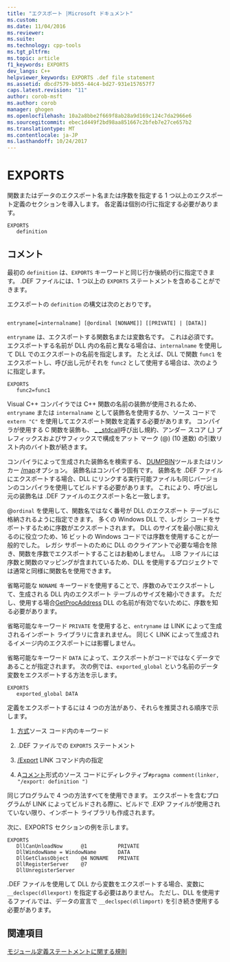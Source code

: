 ```yaml
---
title: "エクスポート |Microsoft ドキュメント"
ms.custom: 
ms.date: 11/04/2016
ms.reviewer: 
ms.suite: 
ms.technology: cpp-tools
ms.tgt_pltfrm: 
ms.topic: article
f1_keywords: EXPORTS
dev_langs: C++
helpviewer_keywords: EXPORTS .def file statement
ms.assetid: dbcd7579-b855-44c4-bd27-931e157657f7
caps.latest.revision: "11"
author: corob-msft
ms.author: corob
manager: ghogen
ms.openlocfilehash: 10a2a8bbe2f669f8ab28a9d169c124c7da2966e6
ms.sourcegitcommit: ebec1d449f2bd98aa851667c2bfeb7e27ce657b2
ms.translationtype: MT
ms.contentlocale: ja-JP
ms.lasthandoff: 10/24/2017
---
```

# <a name="exports"></a>EXPORTS
関数またはデータのエクスポート名または序数を指定する 1 つ以上のエクスポート定義のセクションを導入します。 各定義は個別の行に指定する必要があります。  
  
```  
EXPORTS  
   definition  
```  
  
## <a name="remarks"></a>コメント  
 最初の `definition` は、`EXPORTS` キーワードと同じ行か後続の行に指定できます。 .DEF ファイルには、1 つ以上の `EXPORTS` ステートメントを含めることができます。  
  
 エクスポートの `definition` の構文は次のとおりです。  
  
```  
  
entryname[=internalname] [@ordinal [NONAME]] [[PRIVATE] | [DATA]]  
```  
  
 `entryname` は、エクスポートする関数名または変数名です。 これは必須です。 エクスポートする名前が DLL 内の名前と異なる場合は、`internalname` を使用して DLL でのエクスポートの名前を指定します。 たとえば、DLL で関数 `func1` をエクスポートし、呼び出し元がそれを `func2` として使用する場合は、次のように指定します。  
  
```  
EXPORTS  
   func2=func1  
```  
  
 Visual C++ コンパイラでは C++ 関数の名前の装飾が使用されるため、`entryname` または `internalname` として装飾名を使用するか、ソース コードで `extern "C"` を使用してエクスポート関数を定義する必要があります。 コンパイラが使用する C 関数を装飾も、 [_ _stdcall](../../cpp/stdcall.md)呼び出し規約、アンダー スコア (_) プレフィックスおよびサフィックスで構成をアット マーク (@) (10 進数) の引数リスト内のバイト数が続きます。  
  
 コンパイラによって生成された装飾名を検索する、 [DUMPBIN](../../build/reference/dumpbin-reference.md)ツールまたはリンカー [/map](../../build/reference/map-generate-mapfile.md)オプション。 装飾名はコンパイラ固有です。 装飾名を .DEF ファイルにエクスポートする場合、DLL にリンクする実行可能ファイルも同じバージョンのコンパイラを使用してビルドする必要があります。 これにより、呼び出し元の装飾名は .DEF ファイルのエクスポート名と一致します。  
  
 @`ordinal` を使用して、関数名ではなく番号が DLL のエクスポート テーブルに格納されるように指定できます。 多くの Windows DLL で、レガシ コードをサポートするために序数がエクスポートされます。 DLL のサイズを最小限に抑えるのに役立つため、16 ビットの Windows コードでは序数を使用することが一般的でした。 レガシ サポートのために DLL のクライアントで必要な場合を除き、関数を序数でエクスポートすることはお勧めしません。 .LIB ファイルには序数と関数のマッピングが含まれているため、DLL を使用するプロジェクトでは通常と同様に関数名を使用できます。  
  
 省略可能な `NONAME` キーワードを使用することで、序数のみでエクスポートして、生成される DLL 内のエクスポート テーブルのサイズを縮小できます。 ただし、使用する場合[GetProcAddress](http://msdn.microsoft.com/library/windows/desktop/ms683212.aspx) DLL の名前が有効でないために、序数を知る必要があります。  
  
 省略可能なキーワード `PRIVATE` を使用すると、`entryname` は LINK によって生成されるインポート ライブラリに含まれません。 同じく LINK によって生成されるイメージ内のエクスポートには影響しません。  
  
 省略可能なキーワード `DATA` によって、エクスポートがコードではなくデータであることが指定されます。 次の例では、`exported_global` という名前のデータ変数をエクスポートする方法を示します。  
  
```  
EXPORTS  
   exported_global DATA  
```  
  
 定義をエクスポートするには 4 つの方法があり、それらを推奨される順序で示します。  
  
1.  [方式](../../cpp/dllexport-dllimport.md)ソース コード内のキーワード  
  
2.  .DEF ファイルでの `EXPORTS` ステートメント  
  
3.  [/Export](../../build/reference/export-exports-a-function.md) LINK コマンド内の指定  
  
4.  A[コメント](../../preprocessor/comment-c-cpp.md)形式のソース コードにディレクティブ`#pragma comment(linker, "/export: definition ")`  
  
 同じプログラムで 4 つの方法すべてを使用できます。 エクスポートを含むプログラムが LINK によってビルドされる際に、ビルドで .EXP ファイルが使用されていない限り、インポート ライブラリも作成されます。  
  
 次に、EXPORTS セクションの例を示します。  
  
```  
EXPORTS  
   DllCanUnloadNow      @1          PRIVATE  
   DllWindowName = WindowName       DATA  
   DllGetClassObject    @4 NONAME   PRIVATE  
   DllRegisterServer    @7  
   DllUnregisterServer  
```  
  
 .DEF ファイルを使用して DLL から変数をエクスポートする場合、変数に `__declspec(dllexport)` を指定する必要はありません。 ただし、DLL を使用するファイルでは、データの宣言で `__declspec(dllimport)` を引き続き使用する必要があります。  
  
## <a name="see-also"></a>関連項目  
 [モジュール定義ステートメントに関する規則](../../build/reference/rules-for-module-definition-statements.md)